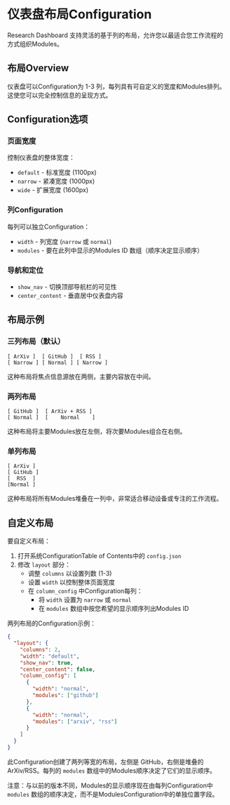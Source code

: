 # 仪表盘布局Configuration

Research Dashboard 支持灵活的基于列的布局，允许您以最适合您工作流程的方式组织Modules。

## 布局Overview

仪表盘可以Configuration为 1-3 列，每列具有可自定义的宽度和Modules排列。这使您可以完全控制信息的呈现方式。

## Configuration选项

### 页面宽度

控制仪表盘的整体宽度：

- `default` - 标准宽度 (1100px)
- `narrow` - 紧凑宽度 (1000px) 
- `wide` - 扩展宽度 (1600px)

### 列Configuration

每列可以独立Configuration：

- `width` - 列宽度 (`narrow` 或 `normal`)
- `modules` - 要在此列中显示的Modules ID 数组（顺序决定显示顺序）

### 导航和定位

- `show_nav` - 切换顶部导航栏的可见性
- `center_content` - 垂直居中仪表盘内容

## 布局示例

### 三列布局（默认）

```
[ ArXiv ]  [ GitHub ]  [ RSS ]
[ Narrow ] [ Normal ] [ Narrow ]
```

这种布局将焦点信息源放在两侧，主要内容放在中间。

### 两列布局

```
[ GitHub ]  [ ArXiv + RSS ]
[ Normal ]  [    Normal    ]
```

这种布局将主要Modules放在左侧，将次要Modules组合在右侧。

### 单列布局

```
[ ArXiv ]
[ GitHub ]
[  RSS  ]
[Normal ]
```

这种布局将所有Modules堆叠在一列中，非常适合移动设备或专注的工作流程。

## 自定义布局

要自定义布局：

1. 打开系统ConfigurationTable of Contents中的 `config.json`
2. 修改 `layout` 部分：
   - 调整 `columns` 以设置列数 (1-3)
   - 设置 `width` 以控制整体页面宽度
   - 在 `column_config` 中Configuration每列：
     - 将 `width` 设置为 `narrow` 或 `normal`
     - 在 `modules` 数组中按您希望的显示顺序列出Modules ID

两列布局的Configuration示例：

```json
{
  "layout": {
    "columns": 2,
    "width": "default",
    "show_nav": true,
    "center_content": false,
    "column_config": [
      {
        "width": "normal",
        "modules": ["github"]
      },
      {
        "width": "normal",
        "modules": ["arxiv", "rss"]
      }
    ]
  }
}
```

此Configuration创建了两列等宽的布局，左侧是 GitHub，右侧是堆叠的 ArXiv/RSS。每列的 `modules` 数组中的Modules顺序决定了它们的显示顺序。

注意：与以前的版本不同，Modules的显示顺序现在由每列Configuration中 `modules` 数组的顺序决定，而不是ModulesConfiguration中的单独位置字段。